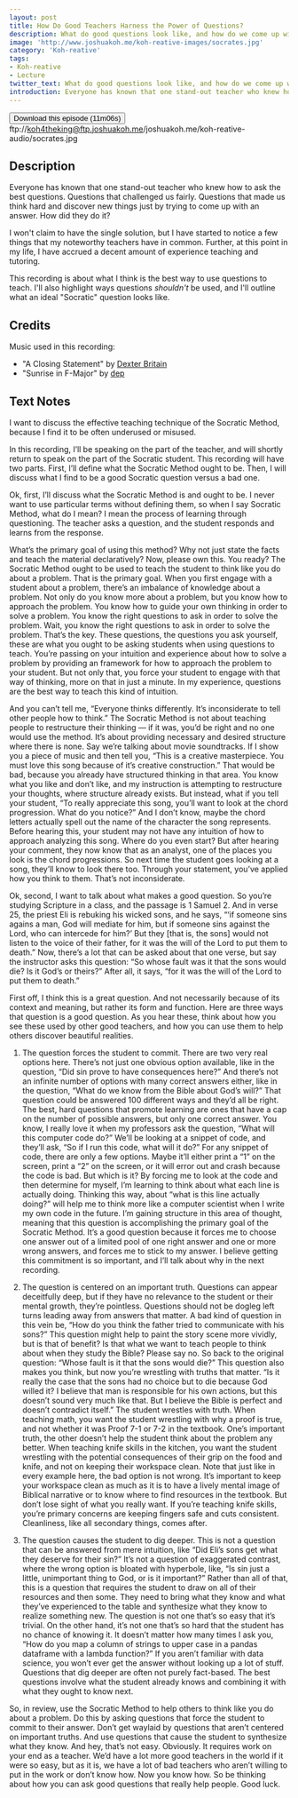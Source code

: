 ```yaml
---
layout: post
title: How Do Good Teachers Harness the Power of Questions?
description: What do good questions look like, and how do we come up with them?
image: 'http://www.joshuakoh.me/koh-reative-images/socrates.jpg'
category: 'Koh-reative'
tags:
- Koh-reative
- Lecture
twitter_text: What do good questions look like, and how do we come up with them?
introduction: Everyone has known that one stand-out teacher who knew how to ask the best questions. Questions that challenged us fairly. Questions that made us think hard and discover new things just by trying to come up with an answer. How did they do it?
---
```


<a href="http://www.joshuakoh.me/koh-reative-audio/Power%20of%20Questions.mp3"><button type="button">Download this episode (11m06s)</button></a>
ftp://koh4theking@ftp.joshuakoh.me/joshuakoh.me/koh-reative-audio/socrates.jpg

## Description

Everyone has known that one stand-out teacher who knew how to ask the best questions. Questions that challenged us fairly. Questions that made us think hard and discover new things just by trying to come up with an answer. How did they do it?

I won't claim to have the single solution, but I have started to notice a few things that my noteworthy teachers have in common. Further, at this point in my life, I have accrued a decent amount of experience teaching and tutoring.

This recording is about what I think is the best way to use questions to teach. I'll also highlight ways questions *shouldn't* be used, and I'll outline what an ideal "Socratic" question looks like.

## Credits

Music used in this recording:

- "A Closing Statement" by [Dexter Britain](www.dexterbritain.com)
- "Sunrise in F-Major" by [dep](www.dep.fm)

## Text Notes

I want to discuss the effective teaching technique of the Socratic Method, because I find it to be often underused or misused. 
    
In this recording, I’ll be speaking on the part of the teacher, and will shortly return to speak on the part of the Socratic student. This recording will have two parts. First, I’ll define what the Socratic Method ought to be. Then, I will discuss what I find to be a good Socratic question versus a bad one.
    
Ok, first, I’ll discuss what the Socratic Method is and ought to be. I never want to use particular terms without defining them, so when I say Socratic Method, what do I mean? I mean the process of learning through questioning. The teacher asks a question, and the student responds and learns from the response. 

What’s the primary goal of using this method? Why not just state the facts and teach the material declaratively? Now, please own this. You ready? The Socratic Method ought to be used to teach the student to think like you do about a problem. That is the primary goal. When you first engage with a student about a problem, there’s an imbalance of knowledge about a problem. Not only do you know more about a problem, but you know how to approach the problem. You know how to guide your own thinking in order to solve a problem. You know the right questions to ask in order to solve the problem. Wait, you know the right questions to ask in order to solve the problem. That’s the key. These questions, the questions you ask yourself, these are what you ought to be asking students when using questions to teach. You’re passing on your intuition and experience about how to solve a problem by providing an framework for how to approach the problem to your student. But not only that, you force your student to engage with that way of thinking, more on that in just a minute. In my experience, questions are the best way to teach this kind of intuition.

And you can’t tell me, “Everyone thinks differently. It’s inconsiderate to tell other people how to think.” The Socratic Method is not about teaching people to restructure their thinking — if it was, you’d be right and no one would use the method. It’s about providing necessary and desired structure where there is none. Say we’re talking about movie soundtracks. If I show you a piece of music and then tell you, “This is a creative masterpiece. You must love this song because of it’s creative construction.” That would be bad, because you already have structured thinking in that area. You know what you like and don’t like, and my instruction is attempting to restructure your thoughts, where structure already exists. But instead, what if you tell your student, “To really appreciate this song, you’ll want to look at the chord progression. What do you notice?” And I don’t know, maybe the chord letters actually spell out the name of the character the song represents. Before hearing this, your student may not have any intuition of how to approach analyzing this song. Where do you even start? But after hearing your comment, they now know that as an analyst, one of the places you look is the chord progressions. So next time the student goes looking at a song, they’ll know to look there too. Through your statement, you’ve applied how you think to them. That’s not inconsiderate.  

Ok, second, I want to talk about what makes a good question. So you’re studying Scripture in a class, and the passage is 1 Samuel 2. And in verse 25, the priest Eli is rebuking his wicked sons, and he says, “‘if someone sins agains a man, God will mediate for him, but if someone sins against the Lord, who can intercede for him?’ But they [that is, the sons] would not listen to the voice of their father, for it was the will of the Lord to put them to death.” Now, there’s a lot that can be asked about that one verse, but say the instructor asks this question: “So whose fault was it that the sons would die? Is it God’s or theirs?” After all, it says, “for it was the will of the Lord to put them to death.”
    
First off, I think this is a great question. And not necessarily because of its context and meaning, but rather its form and function. Here are three ways that question is a good question. As you hear these, think about how you see these used by other good teachers, and how you can use them to help others discover beautiful realities.

1) The question forces the student to commit. There are two very real options here. There’s not just one obvious option available, like in the question, “Did sin prove to have consequences here?” And there’s not an infinite number of options with many correct answers either, like in the question, “What do we know from the Bible about God’s will?” That question could be answered 100 different ways and they’d all be right. The best, hard questions that promote learning are ones that have a cap on the number of possible answers, but only one correct answer. You know, I really love it when my professors ask the question, “What will this computer code do?” We’ll be looking at a snippet of code, and they’ll ask, “So if I run this code, what will it do?” For any snippet of code, there are only a few options. Maybe it’ll either print a “1” on the screen, print a “2” on the screen, or it will error out and crash because the code is bad. But which is it? By forcing me to look at the code and then determine for myself, I’m learning to think about what each line is actually doing. Thinking this way, about “what is this line actually doing?” will help me to think more like a computer scientist when I write my own code in the future. I’m gaining structure in this area of thought, meaning that this question is accomplishing the primary goal of the Socratic Method. It’s a good question because it forces me to choose one answer out of a limited pool of one right answer and one or more wrong answers, and forces me to stick to my answer. I believe getting this commitment is so important, and I’ll talk about why in the next recording.

2) The question is centered on an important truth. Questions can appear deceitfully deep, but if they have no relevance to the student or their mental growth, they’re pointless. Questions should not be dogleg left turns leading away from answers that matter. A bad kind of question in this vein be, “How do you think the father tried to communicate with his sons?” This question might help to paint the story scene more vividly, but is that of benefit? Is that what we want to teach people to think about when they study the Bible? Please say no. So back to the original question: “Whose fault is it that the sons would die?” This question also makes you think, but now you’re wrestling with truths that matter. “Is it really the case that the sons had no choice but to die because God willed it? I believe that man is responsible for his own actions, but this doesn’t sound very much like that. But I believe the Bible is perfect and doesn’t contradict itself.” The student wrestles with truth. When teaching math, you want the student wrestling with why a proof is true, and not whether it was Proof 7-1 or 7-2 in the textbook. One’s important truth, the other doesn’t help the student think about the problem any better. When teaching knife skills in the kitchen, you want the student wrestling with the potential consequences of their grip on the food and knife, and not on keeping their workspace clean. Note that just like in every example here, the bad option is not wrong. It’s important to keep your workspace clean as much as it is to have a lively mental image of Biblical narrative or to know where to find resources in the textbook. But don’t lose sight of what you really want. If you’re teaching knife skills, you’re primary concerns are keeping fingers safe and cuts consistent. Cleanliness, like all secondary things, comes after.

3) The question causes the student to dig deeper. This is not a question that can be answered from mere intuition, like “Did Eli’s sons get what they deserve for their sin?” It’s not a question of exaggerated contrast, where the wrong option is bloated with hyperbole, like, “Is sin just a little, unimportant thing to God, or is it important?” Rather than all of that, this is a question that requires the student to draw on all of their resources and then some. They need to bring what they know and what they’ve experienced to the table and synthesize what they know to realize something new. The question is not one that’s so easy that it’s trivial. On the other hand, it’s not one that’s so hard that the student has no chance of knowing it. It doesn’t matter how many times I ask you, “How do you map a column of strings to upper case in a pandas dataframe with a lambda function?” If you aren’t familiar with data science, you won’t ever get the answer without looking up a lot of stuff. Questions that dig deeper are often not purely fact-based. The best questions involve what the student already knows and combining it with what they ought to know next. 

So, in review, use the Socratic Method to help others to think like you do about a problem. Do this by asking questions that force the student to commit to their answer. Don’t get waylaid by questions that aren’t centered on important truths. And use questions that cause the student to synthesize what they know. And hey, that’s not easy. Obviously. It requires work on your end as a teacher. We’d have a lot more good teachers in the world if it were so easy, but as it is, we have a lot of bad teachers who aren’t willing to put in the work or don’t know how. Now you know how. So be thinking about how you can ask good questions that really help people. Good luck.
